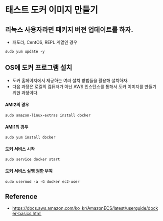 # 태스트 도커 이미지 만들기

## 리눅스 사용자라면 패키지 버전 업데이트를 하자.
- 패도라, CentOS, REPL 계열인 경우
```
sudo yum update -y
```


## OS에 도커 프로그램 설치
- 도커 홈페이지에서 제공하는 여러 설치 방법들을 활용해 설치하자.
- 다음 과정은 로컬의 컴퓨터가 아닌 AWS 인스턴스를 통해서 도커 이미지를 만들기 위한 과정이다.

#### AMI2의 경우
```
sudo amazon-linux-extras install docker
```
#### AMI1의 경우
```
sudo yum install docker
```
#### 도커 서비스 시작
```
sudo service docker start
```

#### 도커 서비스 실행 권한 부여
```
sudo usermod -a -G docker ec2-user
```


## Reference
- https://docs.aws.amazon.com/ko_kr/AmazonECS/latest/userguide/docker-basics.html
